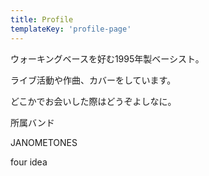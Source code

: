 ```yaml
---
title: Profile
templateKey: 'profile-page'
---
```

ウォーキングベースを好む1995年製ベーシスト。

ライブ活動や作曲、カバーをしています。

どこかでお会いした際はどうぞよしなに。

所属バンド

JANOMETONES

four idea
